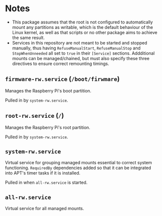 # Notes
- This package assumes that the root is not configured to automatically mount any partitions as writable, which is the default behaviour of the Linux kernel, as well as that scripts or no other package aims to achieve the same result.
- Services in this repository are not meant to be started and stopped manually, thus having `RefuseManualStart`, `RefuseManualStop` and `StopWhenUnneeded` all set to `true` in their `[Service]` sections. Addditional mounts can be managed/chained, but must also specify these three directives to ensure correct remounting timings.
## `firmware-rw.service` (`/boot/firwmare`)
Manages the Raspberry Pi's boot partition.

Pulled in by `system-rw.service`.
## `root-rw.service` (`/`)
Manages the Raspberry Pi's root partition.

Pulled in by `system-rw.service`.
## `system-rw.service`
Virtual service for grouping managed mounts essential to correct system functioning. `RequiredBy` dependencies added so that it can be integrated into APT's timer tasks if it is installed.

Pulled in when `all-rw.service` is started.
## `all-rw.service`
Virtual service for all managed mounts.

